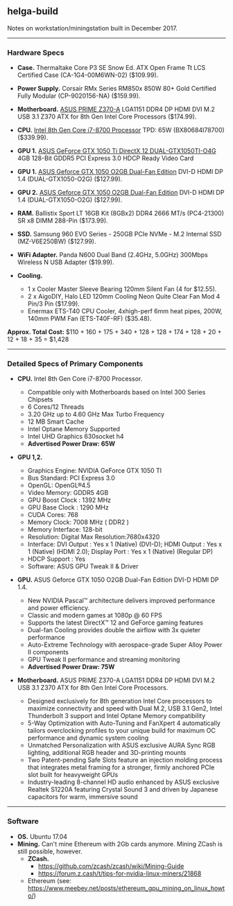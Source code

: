 ## helga-build

Notes on workstation/miningstation built in December 2017.

-----------------------------------------------------

### Hardware Specs

+ **Case.** Thermaltake Core P3 SE Snow Ed. ATX Open Frame Tt LCS Certified Case (CA-1G4-00M6WN-02) ($109.99).
+ **Power Supply.** Corsair RMx Series RM850x 850W 80+ Gold Certified Fully Modular (CP-9020156-NA) ($159.99).
+ **Motherboard.** [ASUS PRIME Z370-A](https://www.asus.com/us/Motherboards/PRIME-Z370-A/HelpDesk_Manual/) LGA1151 DDR4 DP HDMI DVI M.2 USB 3.1 Z370 ATX for 8th Gen Intel Core Processors ($174.99).
+ **CPU.** [Intel 8th Gen Core i7-8700 Processor](https://www.intel.com/content/www/us/en/products/processors/core/i7-processors/i7-8700.html) TPD: 65W (BX80684I78700) ($339.99).
+ **GPU 1.** [ASUS GeForce GTX 1050 Ti DirectX 12 DUAL-GTX1050TI-O4G](https://www.asus.com/us/Graphics-Cards/DUAL-GTX1050TI-4G/) 4GB 128-Bit GDDR5 PCI Express 3.0 HDCP Ready Video Card
+ **GPU 1.** [ASUS Geforce GTX 1050 O2GB Dual-Fan Edition](https://www.asus.com/us/Graphics-Cards/DUAL-GTX1050-2G/) DVI-D HDMI DP 1.4 (DUAL-GTX1050-O2G) ($127.99).  
+ **GPU 2.** [ASUS Geforce GTX 1050 O2GB Dual-Fan Edition](https://www.asus.com/us/Graphics-Cards/DUAL-GTX1050-2G/) DVI-D HDMI DP 1.4 (DUAL-GTX1050-O2G) ($127.99).  

+ **RAM.** Ballistix Sport LT 16GB Kit (8GBx2) DDR4 2666 MT/s (PC4-21300) SR x8 DIMM 288-Pin ($173.99).  
+ **SSD.** Samsung 960 EVO Series - 250GB PCIe NVMe - M.2 Internal SSD (MZ-V6E250BW) ($127.99).  
+ **WiFi Adapter.** Panda N600 Dual Band (2.4GHz, 5.0GHz) 300Mbps Wireless N USB Adapter ($19.99).  
+ **Cooling.**
  - 1 x Cooler Master Sleeve Bearing 120mm Silent Fan (4 for $12.55).
  - 2 x AigoDIY, Halo LED 120mm Cooling Neon Quite Clear Fan Mod 4 Pin/3 Pin ($17.99).  
  - Enermax ETS-T40 CPU Cooler, 4xhigh-perf 6mm heat pipes, 200W, 140mm PWM Fan (ETS-T40F-RF) ($35.48).  

**Approx. Total Cost:** $110 + 160 + 175 + 340 + 128 + 128 + 174 + 128 + 20 + 12 + 18 + 35 = $1,428

-------------------------------------------------------

### Detailed Specs of Primary Components

+ **CPU.** Intel 8th Gen Core i7-8700 Processor.   
  - Compatible only with Motherboards based on Intel 300 Series Chipsets
  - 6 Cores/12 Threads
  - 3.20 GHz up to 4.60 GHz Max Turbo Frequency
  - 12 MB Smart Cache
  - Intel Optane Memory Supported
  - Intel UHD Graphics 630socket h4
  - **Advertised Power Draw:	65W**

+ **GPU 1,2.**
  - Graphics Engine: NVIDIA GeForce GTX 1050 TI
  - Bus Standard: PCI Express 3.0
  - OpenGL: OpenGL®4.5
  - Video Memory: GDDR5 4GB
  - GPU Boost Clock : 1392 MHz
  - GPU Base Clock : 1290 MHz
  - CUDA Cores: 768
  - Memory Clock: 7008 MHz ( DDR2 )
  - Memory Interface: 128-bit
  - Resolution: Digital Max Resolution:7680x4320
  - Interface: DVI Output : Yes x 1 (Native) (DVI-D); HDMI Output : Yes x 1 (Native) (HDMI 2.0); Display Port : Yes x 1 (Native) (Regular DP)
  - HDCP Support : Yes
  - Software: ASUS GPU Tweak II & Driver

+ **GPU.** ASUS Geforce GTX 1050 O2GB Dual-Fan Edition DVI-D HDMI DP 1.4.   
  - New NVIDIA Pascal™ architecture delivers improved performance and power efficiency.
  - Classic and modern games at 1080p @ 60 FPS
  - Supports the latest DirectX™ 12 and GeForce gaming features
  - Dual-fan Cooling provides double the airflow with 3x quieter performance
  - Auto-Extreme Technology with aerospace-grade Super Alloy Power II components
  - GPU Tweak II performance and streaming monitoring
  - **Advertised Power Draw: 75W**

+ **Motherboard.** ASUS PRIME Z370-A LGA1151 DDR4 DP HDMI DVI M.2 USB 3.1 Z370 ATX for 8th Gen Intel Core Processors.
  - Designed exclusively for 8th generation Intel Core processors to maximize connectivity and speed with Dual M.2, USB 3.1 Gen2, Intel Thunderbolt 3 support and Intel Optane Memory compatibility
  - 5-Way Optimization with Auto-Tuning and FanXpert 4 automatically tailors overclocking profiles to your unique build for maximum OC performance and dynamic system cooling
  - Unmatched Personalization with ASUS exclusive AURA Sync RGB lighting, additional RGB header and 3D-printing mounts
  - Two Patent-pending Safe Slots feature an injection molding process that integrates metal framing for a stronger, firmly anchored PCIe slot built for heavyweight GPUs
  - Industry-leading 8-channel HD audio enhanced by ASUS exclusive Realtek S1220A featuring Crystal Sound 3 and driven by Japanese capacitors for warm, immersive sound

------------------------------------------------------------

### Software
+ **OS.** Ubuntu 17.04
+ **Mining.** Can't mine Ethereum with 2Gb cards anymore.  Mining ZCash is still possible, however.
  - **ZCash.**
    * https://github.com/zcash/zcash/wiki/Mining-Guide
    * https://forum.z.cash/t/tips-for-nvidia-linux-miners/21868
  - Ethereum (see: https://www.meebey.net/posts/ethereum_gpu_mining_on_linux_howto/)
